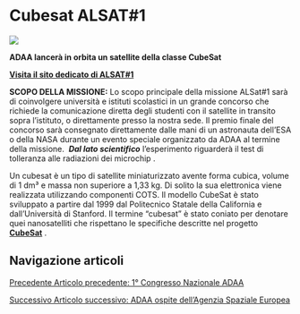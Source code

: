Cubesat ALSAT#1
===============

![](https://www.adaa.it/wp/wp-content/uploads/2017/10/cubesat-e1532471609401-150x112.jpg)

**ADAA lancerà in orbita un satellite della classe CubeSat**

**[Visita il sito dedicato di ALSAT#1](http://www.alsat.it)**

**SCOPO DELLA MISSIONE:** Lo scopo principale della missione ALSat#1 sarà di coinvolgere università e istituti scolastici in un grande concorso che richiede la comunicazione diretta degli studenti con il satellite in transito sopra l’istituto, o direttamente presso la nostra sede. Il premio finale del concorso sarà consegnato direttamente dalle mani di un astronauta dell’ESA o della NASA durante un evento speciale organizzato da ADAA al termine della missione.  **_Dal lato scientifico_** l’esperimento riguarderà il test di tolleranza alle radiazioni dei microchip .

Un cubesat è un tipo di satellite miniaturizzato avente forma cubica, volume di 1 dm³ e massa non superiore a 1,33 kg. Di solito la sua elettronica viene realizzata utilizzando componenti COTS. Il modello CubeSat è stato sviluppato a partire dal 1999 dal Politecnico Statale della California e dall’Università di Stanford. Il termine “cubesat” è stato coniato per denotare quei nanosatelliti che rispettano le specifiche descritte nel progetto **[CubeSat](http://www.cubesat.org/)** .

Navigazione articoli
--------------------

[Precedente Articolo precedente: 1° Congresso Nazionale ADAA](https://www.adaa.it/2017/08/21/1-congresso-nazionale-adaa/)

[Successivo Articolo successivo: ADAA ospite dell’Agenzia Spaziale Europea](https://www.adaa.it/2018/02/01/1950/)